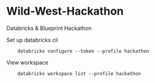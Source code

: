 # Wild-West-Hackathon
Databricks &amp; Blueprint Hackathon

Set up databricks cli

```
    databricks configure --token --profile hackathon
```

View workspace

```
    databricks workspace list --profile hackathon
```